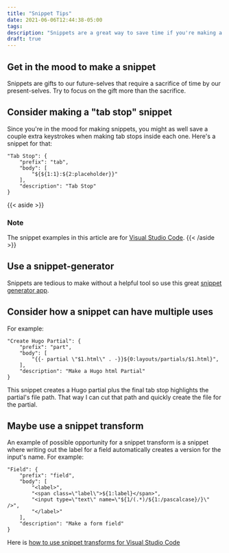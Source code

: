 ```yaml
---
title: "Snippet Tips"
date: 2021-06-06T12:44:38-05:00
tags: 
description: "Snippets are a great way to save time if you're making a lot of sites.  Here's some tips to make a lot of them and make them extra useful."
draft: true
---
```


## Get in the mood to make a snippet
Snippets are gifts to our future-selves that require a sacrifice of time by our present-selves.  Try to focus on the gift more than the sacrifice.

## Consider making a "tab stop" snippet
Since you're in the mood for making snippets, you might as well save a couple extra keystrokes when making tab stops inside each one.  Here's a snippet for that:
```
"Tab Stop": {
    "prefix": "tab",
    "body": [
        "${${1:1}:${2:placeholder}}"
    ],
    "description": "Tab Stop"
}
```

{{< aside >}}
### Note
The snippet examples in this article are for [Visual Studio Code](https://code.visualstudio.com/).
{{< /aside >}}

## Use a snippet-generator
Snippets are tedious to make without a helpful tool so use this great [snippet generator app](https://snippet-generator.app/).

## Consider how a snippet can have multiple uses
For example:
```
"Create Hugo Partial": {
    "prefix": "part",
    "body": [
        "{{- partial \"$1.html\" . -}}${0:layouts/partials/$1.html}",
    ],
    "description": "Make a Hugo html Partial"
}
```
This snippet creates a Hugo partial plus the final tab stop highlights the partial's file path. That way I can cut that path and quickly create the file for the partial.


## Maybe use a snippet transform
An example of possible opportunity for a snippet transform is a snippet where writing out the label for a field automatically creates a version for the input's name. For example:
```
"Field": {
    "prefix": "field",
    "body": [
        "<label>",
        "<span class=\"label\">${1:label}</span>",
        "<input type=\"text\" name=\"${1/(.*)/${1:/pascalcase}/}\" />",
        "</label>"
    ],
    "description": "Make a form field"
}
```
Here is [how to use snippet transforms for Visual Studio Code](https://code.visualstudio.com/docs/editor/userdefinedsnippets#_variable-transforms)